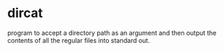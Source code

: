dircat
======

program to accept a directory path as an argument and then output the contents of all the regular files into standard out.
